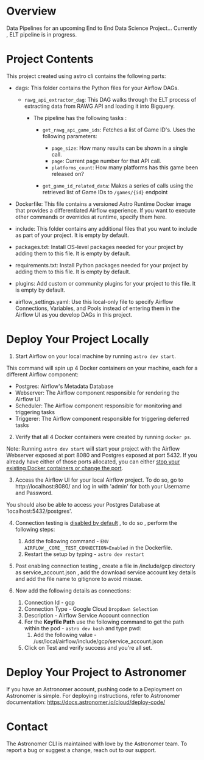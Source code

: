 Overview
========

Data Pipelines for an upcoming End to End Data Science Project...
Currently , ELT pipeline is in progress.

Project Contents
================

This project created using astro cli contains the following parts:

- dags: This folder contains the Python files for your Airflow DAGs.
    - `rawg_api_extractor_dag`: This DAG walks through the ELT process of extracting data from RAWG API and loading it into Bigquery.

        - The pipeline has the following tasks :
            - `get_rawg_api_game_ids`: Fetches a list of Game ID's. Uses the following parameters:
                - `page_size`: How many results can be shown in a single call.
                - `page`: Current page number for that API call.
                - `platforms_count`: How many platforms has this game been released on?
            
            - `get_game_id_related_data`: Makes a series of calls using the retrieved list of Game IDs to `/games/{id}` endpoint

- Dockerfile: This file contains a versioned Astro Runtime Docker image that provides a differentiated Airflow experience. If you want to execute other commands or overrides at runtime, specify them here.
- include: This folder contains any additional files that you want to include as part of your project. It is empty by default.
- packages.txt: Install OS-level packages needed for your project by adding them to this file. It is empty by default.
- requirements.txt: Install Python packages needed for your project by adding them to this file. It is empty by default.
- plugins: Add custom or community plugins for your project to this file. It is empty by default.
- airflow_settings.yaml: Use this local-only file to specify Airflow Connections, Variables, and Pools instead of entering them in the Airflow UI as you develop DAGs in this project.

Deploy Your Project Locally
===========================

1. Start Airflow on your local machine by running `astro dev start`.

This command will spin up 4 Docker containers on your machine, each for a different Airflow component:

- Postgres: Airflow's Metadata Database
- Webserver: The Airflow component responsible for rendering the Airflow UI
- Scheduler: The Airflow component responsible for monitoring and triggering tasks
- Triggerer: The Airflow component responsible for triggering deferred tasks

2. Verify that all 4 Docker containers were created by running `docker ps`.

Note: Running `astro dev start` will start your project with the Airflow Webserver exposed at port 8080 and Postgres exposed at port 5432. If you already have either of those ports allocated, you can either [stop your existing Docker containers or change the port](https://docs.astronomer.io/astro/test-and-troubleshoot-locally#ports-are-not-available).

3. Access the Airflow UI for your local Airflow project. To do so, go to http://localhost:8080/ and log in with 'admin' for both your Username and Password.

You should also be able to access your Postgres Database at 'localhost:5432/postgres'.

4. Connection testing is [disabled by default](https://docs.astronomer.io/learn/connections#:~:text=You%20can%20enable%20connection%20testing,Enabled%20in%20your%20Airflow%20environment.) , to do so , perform the following steps:
    1. Add the following command - `ENV AIRFLOW__CORE__TEST_CONNECTION=Enabled`  in the Dockerfile.
    2. Restart the setup by typing - `astro dev restart`

5. Post enabling connection testing , create a file in /include/gcp directory as service_account.json , add the download service account key details and add the file name to gitignore to avoid misuse.

6. Now add the following details as connections:
    1. Connection Id - gcp
    2. Connection Type - Google Cloud `Dropdown Selection`
    3. Description - Airflow Service Account connection
    4. For the **Keyfile Path** use the following command to get the path within the pod - `astro dev bash` and type pwd:
        1. Add the following value - /usr/local/airflow/include/gcp/service_account.json
    5. Click on Test and verify success and you're all set.
    
Deploy Your Project to Astronomer
=================================

If you have an Astronomer account, pushing code to a Deployment on Astronomer is simple. For deploying instructions, refer to Astronomer documentation: https://docs.astronomer.io/cloud/deploy-code/

Contact
=======

The Astronomer CLI is maintained with love by the Astronomer team. To report a bug or suggest a change, reach out to our support.
